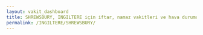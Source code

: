 ```yaml
---
layout: vakit_dashboard
title: SHREWSBURY, INGILTERE için iftar, namaz vakitleri ve hava durumu - ilçe/eyalet seç
permalink: /INGILTERE/SHREWSBURY/
---
```


<script type="text/javascript">
  var GLOBAL_COUNTRY = 'INGILTERE';
  var GLOBAL_CITY = 'SHREWSBURY';
  var GLOBAL_STATE = '';
  var lat = 72;
  var lon = 21;
</script>
